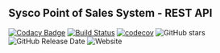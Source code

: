 ## Sysco Point of Sales System - REST API

[![Codacy Badge](https://api.codacy.com/project/badge/Grade/047d35f7d499401e89fa8d34c6b84dee)](https://www.codacy.com/app/blog.padmal/sysco-pos-nodejs-server?utm_source=github.com&amp;utm_medium=referral&amp;utm_content=CloudyPadmal/sysco-pos-nodejs-server&amp;utm_campaign=Badge_Grade)
[![Build Status](https://travis-ci.com/CloudyPadmal/sysco-pos-nodejs-server.svg?branch=master)](https://travis-ci.com/CloudyPadmal/sysco-pos-nodejs-server)
[![codecov](https://codecov.io/gh/CloudyPadmal/sysco-pos-nodejs-server/branch/master/graph/badge.svg)](https://codecov.io/gh/CloudyPadmal/sysco-pos-nodejs-server)
![GitHub stars](https://img.shields.io/github/stars/CloudyPadmal/sysco-pos-nodejs-server.svg)
![GitHub Release Date](https://img.shields.io/github/release-date/CloudyPadmal/sysco-pos-nodejs-server.svg)
![Website](https://img.shields.io/website/https/sysco-pos-rest-api.herokuapp.com/api.svg?down_color=lightgrey&down_message=offline&up_color=green&up_message=online)